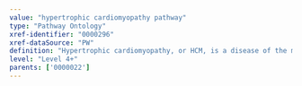 ```yaml
---
value: "hypertrophic cardiomyopathy pathway"
type: "Pathway Ontology"
xref-identifier: "0000296"
xref-dataSource: "PW"
definition: "Hypertrophic cardiomyopathy, or HCM, is a disease of the myocardium (the muscle of the heart) in which a portion of the myocardium is thickened. Many physiological and pathological conditions as well as many pathways underlie the hypertrophic response."
level: "Level 4+"
parents: ['0000022']
---
```

